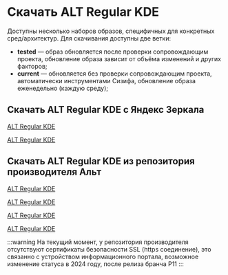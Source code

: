 # Скачать ALT Regular KDE

Доступны несколько наборов образов, специфичных для конкретных сред/архитектур. Для скачивания доступны две ветки:

- **tested** — образ обновляется после проверки сопровождающим проекта, обновление образа зависит от объёма изменений и других факторов;
- **current** — обновляется без проверки сопровождающим проекта, автоматически инструментами Сизифа, обновление образа еженедельно (каждую среду);

## Скачать ALT Regular KDE с Яндекс Зеркала

[ALT Regular KDE <Badge type="info" text="tested" /><Badge type="tip" text="x86_64" /><Badge type="tip" text="Рекомендуемый" />](https://mirror.yandex.ru/altlinux-nightly/tested/regular-kde5-latest-x86_64.iso)

[ALT Regular KDE <Badge type="info" text="current" /><Badge type="tip" text="x86_64" />](https://mirror.yandex.ru/altlinux-nightly/current/regular-kde5-latest-x86_64.iso)

## Скачать ALT Regular KDE из репозитория производителя Альт

[ALT Regular KDE <Badge type="info" text="tested" /><Badge type="tip" text="x86_64" /><Badge type="tip" text="Рекомендуемый" />](http://nightly.altlinux.org/sisyphus/tested/regular-kde5-latest-x86_64.iso)

[ALT Regular KDE <Badge type="info" text="tested" /><Badge type="tip" text="aarch64" /><Badge type="tip" text="Рекомендуемый" />](http://nightly.altlinux.org/sisyphus-aarch64/tested/regular-kde5-latest-aarch64.iso)

[ALT Regular KDE <Badge type="info" text="current" /><Badge type="tip" text="x86_64" />](http://nightly.altlinux.org/sisyphus/current/regular-kde5-latest-x86_64.iso)

[ALT Regular KDE <Badge type="info" text="current" /><Badge type="tip" text="aarch64" />](http://nightly.altlinux.org/sisyphus-aarch64/current/regular-kde5-latest-aarch64.iso)

:::warning
На текущий момент, у репозитория производителя отсутствуют сертификаты безопасности SSL (https соединение), это связанно с устройством информационного портала, возможное изменение статуса в 2024 году, после релиза бранча P11
:::
